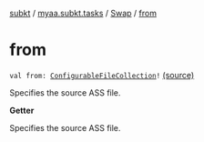 [subkt](../../index.md) / [myaa.subkt.tasks](../index.md) / [Swap](index.md) / [from](./from.md)

# from

`val from: `[`ConfigurableFileCollection`](https://docs.gradle.org/current/javadoc/org/gradle/api/file/ConfigurableFileCollection.html)`!` [(source)](https://github.com/Myaamori/SubKt/blob/0.1.4/src/main/kotlin/myaa/subkt/tasks/asstasks.kt#L425)

Specifies the source ASS file.

**Getter**

Specifies the source ASS file.

